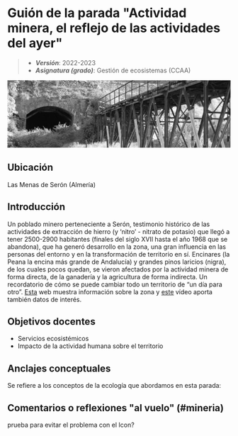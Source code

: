 # Guión de la parada "Actividad minera, el reflejo de las actividades del ayer"


> + **_Versión_**: 2022-2023
> + **_Asignatura (grado)_**: Gestión de ecosistemas (CCAA)

![portada](https://github.com/aprendiendo-cosas/C_mineria_gesteco/blob/main/images/mineria.jpg?raw=true) 

## Ubicación

Las Menas de Serón (Almería)

## Introducción

Un poblado minero perteneciente a Serón, testimonio histórico de las actividades de extracción de hierro (y ‘nitro’ - nitrato de potasio) que llegó a tener 2500-2900 habitantes (finales del siglo XVII hasta el año 1968 que se abandona), que ha generó desarrollo en la zona, una gran influencia en las personas del entorno y en la transformación de territorio en sí. Encinares (la Peana la encina más grande de Andalucía) y grandes pinos laricios (nigra), de los cuales pocos quedan, se vieron afectados por la actividad minera de forma directa, de la ganadería y la agricultura de forma indirecta. Un recordatorio de cómo se puede cambiar todo un territorio de “un día para otro”. [Esta](https://turismoseron.es/industrial/las-menas-poblado-minero) web muestra información sobre la zona y [este](https://www.youtube.com/watch?v=6D8NYdP-zfU) vídeo aporta también datos de interés. 




## Objetivos docentes
+ Servicios ecosistémicos
+ Impacto de la actividad humana sobre el territorio

## Anclajes conceptuales

Se refiere a los conceptos de la ecología que abordamos en esta parada:



## Comentarios o reflexiones "al vuelo" (#mineria)



prueba para evitar el problema con el Icon?
